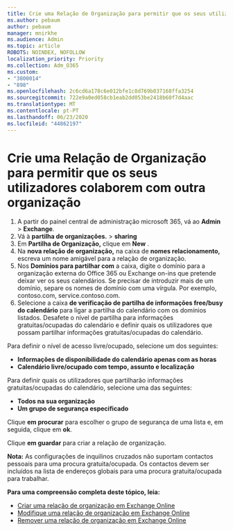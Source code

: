 ```yaml
---
title: Crie uma Relação de Organização para permitir que os seus utilizadores colaborem com outra organização
ms.author: pebaum
author: pebaum
manager: mnirkhe
ms.audience: Admin
ms.topic: article
ROBOTS: NOINDEX, NOFOLLOW
localization_priority: Priority
ms.collection: Adm_O365
ms.custom:
- "3800014"
- "898"
ms.openlocfilehash: 2c6cd6a178c6e012bfe1c8d769b037168ffa3254
ms.sourcegitcommit: 722e9a0ed058cb1eab2dd053be2418b60f7d4aac
ms.translationtype: MT
ms.contentlocale: pt-PT
ms.lasthandoff: 06/23/2020
ms.locfileid: "44862197"
---
```

# <a name="create-an-organization-relationship-to-allow-your-users-to-collaborate-with-another-organization"></a>Crie uma Relação de Organização para permitir que os seus utilizadores colaborem com outra organização

1. A partir do painel central de administração microsoft 365, vá ao **Admin**  >  **Exchange**.
2. Vá à **partilha de organizações.**  >  **sharing**
3. Em **Partilha de Organização,** clique em **New** .
4. Na **nova relação de organização,** na caixa de **nomes relacionamento,** escreva um nome amigável para a relação de organização.
5. Nos **Domínios para partilhar com** a caixa, digite o domínio para a organização externa do Office 365 ou Exchange on-ins que pretende deixar ver os seus calendários. Se precisar de introduzir mais de um domínio, separe os nomes de domínio com uma vírgula. Por exemplo, contoso.com, service.contoso.com.
6. Selecione a caixa **de verificação de partilha de informações free/busy do calendário** para ligar a partilha do calendário com os domínios listados. Desafete o nível de partilha para informações gratuitas/ocupadas do calendário e definir quais os utilizadores que possam partilhar informações gratuitas/ocupadas do calendário.  

Para definir o nível de acesso livre/ocupado, selecione um dos seguintes:

- **Informações de disponibilidade do calendário apenas com as horas**
- **Calendário livre/ocupado com tempo, assunto e localização**  

 Para definir quais os utilizadores que partilharão informações gratuitas/ocupadas do calendário, selecione uma das seguintes:

- **Todos na sua organização**
- **Um grupo de segurança especificado**  

Clique **em procurar** para escolher o grupo de segurança de uma lista e, em seguida, clique em **ok**.

Clique **em guardar** para criar a relação de organização.  

**Nota:** As configurações de inquilinos cruzados não suportam contactos pessoais para uma procura gratuita/ocupada. Os contactos devem ser incluídos na lista de endereços globais para uma procura gratuita/ocupada para trabalhar.

**Para uma compreensão completa deste tópico, leia:**

- [Criar uma relação de organização em Exchange Online](https://docs.microsoft.com/exchange/sharing/organization-relationships/create-an-organization-relationship)
- [Modifique uma relação de organização em Exchange Online](https://docs.microsoft.com/exchange/sharing/organization-relationships/modify-an-organization-relationship)
- [Remover uma relação de organização em Exchange Online](https://docs.microsoft.com/exchange/sharing/organization-relationships/remove-an-organization-relationship)

